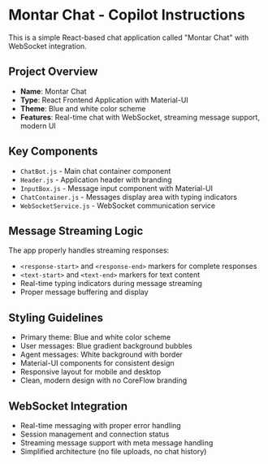# Montar Chat - Copilot Instructions

This is a simple React-based chat application called "Montar Chat" with WebSocket integration.

## Project Overview
- **Name**: Montar Chat
- **Type**: React Frontend Application with Material-UI
- **Theme**: Blue and white color scheme
- **Features**: Real-time chat with WebSocket, streaming message support, modern UI

## Key Components
- `ChatBot.js` - Main chat container component
- `Header.js` - Application header with branding
- `InputBox.js` - Message input component with Material-UI
- `ChatContainer.js` - Messages display area with typing indicators
- `WebSocketService.js` - WebSocket communication service

## Message Streaming Logic
The app properly handles streaming responses:
- `<response-start>` and `<response-end>` markers for complete responses
- `<text-start>` and `<text-end>` markers for text content
- Real-time typing indicators during message streaming
- Proper message buffering and display

## Styling Guidelines
- Primary theme: Blue and white color scheme
- User messages: Blue gradient background bubbles
- Agent messages: White background with border
- Material-UI components for consistent design
- Responsive layout for mobile and desktop
- Clean, modern design with no CoreFlow branding

## WebSocket Integration
- Real-time messaging with proper error handling
- Session management and connection status
- Streaming message support with meta message handling
- Simplified architecture (no file uploads, no chat history)